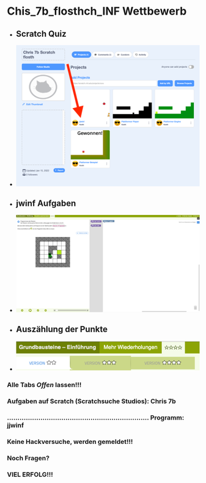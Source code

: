 # Chis_7b_flosthch_INF Wettbewerb

* ## Scratch Quiz
*    ![jjwinf](/jjwinf.png)
* ## jwinf Aufgaben
*    ![jwinf](/jwinf.png)
* ## Auszählung der Punkte
*    ![jwinf](/punkte.png)

### Alle Tabs _Offen_ lassen!!!

### Aufgaben auf Scratch (Scratchsuche Studios): Chris 7b
### .................................................................... Programm: jjwinf

### Keine Hackversuche, werden gemeldet!!!

### Noch Fragen?

### VIEL ERFOLG!!!
